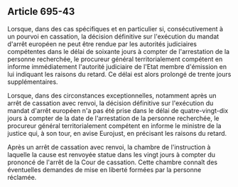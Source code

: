 Article 695-43
----
Lorsque, dans des cas spécifiques et en particulier si, consécutivement à un
pourvoi en cassation, la décision définitive sur l'exécution du mandat d'arrêt
européen ne peut être rendue par les autorités judiciaires compétentes dans le
délai de soixante jours à compter de l'arrestation de la personne recherchée, le
procureur général territorialement compétent en informe immédiatement l'autorité
judiciaire de l'Etat membre d'émission en lui indiquant les raisons du retard.
Ce délai est alors prolongé de trente jours supplémentaires.

Lorsque, dans des circonstances exceptionnelles, notamment après un arrêt de
cassation avec renvoi, la décision définitive sur l'exécution du mandat d'arrêt
européen n'a pas été prise dans le délai de quatre-vingt-dix jours à compter de
la date de l'arrestation de la personne recherchée, le procureur général
territorialement compétent en informe le ministre de la justice qui, à son tour,
en avise Eurojust, en précisant les raisons du retard.

Après un arrêt de cassation avec renvoi, la chambre de l'instruction à laquelle
la cause est renvoyée statue dans les vingt jours à compter du prononcé de
l'arrêt de la Cour de cassation. Cette chambre connaît des éventuelles demandes
de mise en liberté formées par la personne réclamée.
